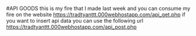 #API GOODS
this is my fire that I made last week and you can consume my fire on the website https://tradtyanttt.000webhostapp.com/api_get.php
if you want to insert api data you can use the following url https://tradtyanttt.000webhostapp.com/api_post.php
